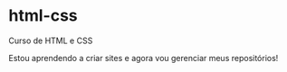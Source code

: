 # html-css
 Curso de HTML e CSS

Estou aprendendo a criar sites e agora vou gerenciar meus repositórios!